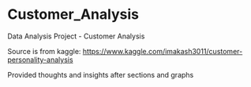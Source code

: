 # Customer_Analysis
Data Analysis Project - Customer Analysis

Source is from kaggle: https://www.kaggle.com/imakash3011/customer-personality-analysis

Provided thoughts and insights after sections and graphs
